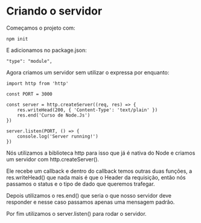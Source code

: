 # Criando o servidor

Começamos o projeto com:

    npm init

E adicionamos no package.json:

    "type": "module",

Agora criamos um servidor sem utilizar o expressa por enquanto:

    import http from 'http'

    const PORT = 3000

    const server = http.createServer((req, res) => {
        res.writeHead(200, { 'Content-Type': 'text/plain' })
        res.end('Curso de Node.Js')
    })

    server.listen(PORT, () => {
        console.log('Server running!')
    })

Nós utilizamos a biblioteca http para isso que já é nativa do Node e criamos um servidor com http.createServer().

Ele recebe um callback e dentro do callback temos outras duas funções, a res.writeHead() que nada mais é que o Header da requisição, então nós passamos o status e o tipo de dado que queremos trafegar.

Depois utilizamos o res.end() que seria o que nosso servidor deve responder e nesse caso passamos apenas uma mensagem padrão.

Por fim utilizamos o server.listen() para rodar o servidor.

